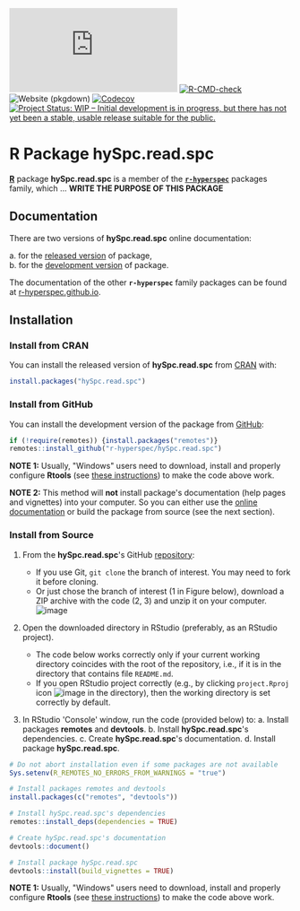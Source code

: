 <!-- ---------------------------------------------------------------------- -->

<!-- badges: start -->
[![CRAN status](https://www.r-pkg.org/badges/version-last-release/hySpc.read.spc)](https://cran.r-project.org/package=hySpc.read.spc)
[![R-CMD-check](https://github.com/r-hyperspec/hySpc.read.spc/workflows/R-CMD-check/badge.svg)](https://github.com/r-hyperspec/hySpc.read.spc/actions)
![Website (pkgdown)](https://github.com/r-hyperspec/hySpc.read.spc/workflows/Website%20(pkgdown)/badge.svg)
[![Codecov](https://codecov.io/gh/r-hyperspec/hySpc.read.spc/branch/develop/graph/badge.svg)](https://codecov.io/gh/r-hyperspec/hySpc.read.spc?branch=develop)
[![Project Status: WIP – Initial development is in progress, but there has not yet been a stable, usable release suitable for the public.](https://www.repostatus.org/badges/latest/wip.svg)](https://www.repostatus.org/#wip)
<!--[![metacran downloads](https://cranlogs.r-pkg.org/badges/grand-total/hySpc.read.spc)](https://cran.r-project.org/package=hySpc.read.spc)-->
<!--[![metacran downloads](https://cranlogs.r-pkg.org/badges/hySpc.read.spc)](https://cran.r-project.org/package=hySpc.read.spc)-->
<!-- badges: end -->



# R Package **hySpc.read.spc**

[**R**](https://www.r-project.org/) package **hySpc.read.spc** is a member of the [**`r-hyperspec`**](https://r-hyperspec.github.io/) packages family, which ...
**WRITE THE PURPOSE OF THIS PACKAGE**  

<!-- ---------------------------------------------------------------------- -->

## Documentation

There are two versions of **hySpc.read.spc** online documentation:

a. for the [released version](https://r-hyperspec.github.io/hySpc.read.spc/) of package,  
b. for the [development version](https://r-hyperspec.github.io/hySpc.read.spc/dev/) of package.

The documentation of the other **`r-hyperspec`** family packages can be found at [r-hyperspec.github.io](https://r-hyperspec.github.io/).

<!-- ---------------------------------------------------------------------- -->

## Installation

### Install from CRAN

You can install the released version of **hySpc.read.spc** from [CRAN](https://cran.r-project.org/package=hySpc.read.spc) with:

```r
install.packages("hySpc.read.spc")
```


### Install from GitHub

You can install the development version of the package from [GitHub](https://github.com/r-hyperspec/hySpc.read.spc):

```r
if (!require(remotes)) {install.packages("remotes")}
remotes::install_github("r-hyperspec/hySpc.read.spc")
```

**NOTE 1:**
Usually, "Windows" users need to download, install and properly configure **Rtools** (see [these instructions](https://cran.r-project.org/bin/windows/Rtools/)) to make the code above work.

**NOTE 2:**
This method will **not** install package's documentation (help pages and vignettes) into your computer.
So you can either use the [online documentation](https://r-hyperspec.github.io/) or build the package from source (see the next section).


### Install from Source

1. From the **hySpc.read.spc**'s GitHub [repository](https://github.com/r-hyperspec/hySpc.read.spc):
    - If you use Git, `git clone` the branch of interest.
      You may need to fork it before cloning.
    - Or just chose the branch of interest (1 in Figure below), download a ZIP archive with the code (2, 3) and unzip it on your computer.  
![image](https://user-images.githubusercontent.com/12725868/89338263-ffa1dd00-d6a4-11ea-94c2-fa36ee026691.png)

2. Open the downloaded directory in RStudio (preferably, as an RStudio project).
    - The code below works correctly only if your current working directory coincides with the root of the repository, i.e., if it is in the directory that contains file `README.md`.
    - If you open RStudio project correctly (e.g., by clicking `project.Rproj` icon ![image](https://user-images.githubusercontent.com/12725868/89340903-26621280-d6a9-11ea-8299-0ec5e9cf7e3e.png) in the directory), then the working directory is set correctly by default.

3. In RStudio 'Console' window, run the code (provided below) to:
    a. Install packages **remotes** and **devtools**.
    b. Install **hySpc.read.spc**'s dependencies.
    c. Create **hySpc.read.spc**'s documentation.
    d. Install package **hySpc.read.spc**.

```r
# Do not abort installation even if some packages are not available
Sys.setenv(R_REMOTES_NO_ERRORS_FROM_WARNINGS = "true")

# Install packages remotes and devtools
install.packages(c("remotes", "devtools"))

# Install hySpc.read.spc's dependencies
remotes::install_deps(dependencies = TRUE)

# Create hySpc.read.spc's documentation
devtools::document()

# Install package hySpc.read.spc
devtools::install(build_vignettes = TRUE)
```

**NOTE 1:**
Usually, "Windows" users need to download, install and properly configure **Rtools** (see [these instructions](https://cran.r-project.org/bin/windows/Rtools/)) to make the code above work.
